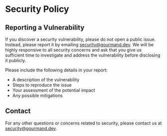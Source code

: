 # Security Policy

## Reporting a Vulnerability

If you discover a security vulnerability, please do not open a public issue. Instead, please report it by emailing security@gourmand.dev. We will be highly responsive to all security concerns and ask that you give us sufficient time to investigate and address the vulnerability before disclosing it publicly.

Please include the following details in your report:

- A description of the vulnerability
- Steps to reproduce the issue
- Your assessment of the potential impact
- Any possible mitigations

## Contact

For any other questions or concerns related to security, please contact us at security@gourmand.dev.
